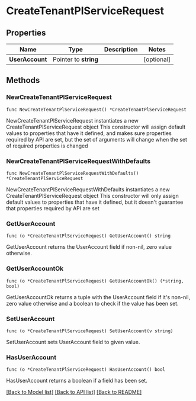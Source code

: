 # CreateTenantPlServiceRequest

## Properties

Name | Type | Description | Notes
------------ | ------------- | ------------- | -------------
**UserAccount** | Pointer to **string** |  | [optional] 

## Methods

### NewCreateTenantPlServiceRequest

`func NewCreateTenantPlServiceRequest() *CreateTenantPlServiceRequest`

NewCreateTenantPlServiceRequest instantiates a new CreateTenantPlServiceRequest object
This constructor will assign default values to properties that have it defined,
and makes sure properties required by API are set, but the set of arguments
will change when the set of required properties is changed

### NewCreateTenantPlServiceRequestWithDefaults

`func NewCreateTenantPlServiceRequestWithDefaults() *CreateTenantPlServiceRequest`

NewCreateTenantPlServiceRequestWithDefaults instantiates a new CreateTenantPlServiceRequest object
This constructor will only assign default values to properties that have it defined,
but it doesn't guarantee that properties required by API are set

### GetUserAccount

`func (o *CreateTenantPlServiceRequest) GetUserAccount() string`

GetUserAccount returns the UserAccount field if non-nil, zero value otherwise.

### GetUserAccountOk

`func (o *CreateTenantPlServiceRequest) GetUserAccountOk() (*string, bool)`

GetUserAccountOk returns a tuple with the UserAccount field if it's non-nil, zero value otherwise
and a boolean to check if the value has been set.

### SetUserAccount

`func (o *CreateTenantPlServiceRequest) SetUserAccount(v string)`

SetUserAccount sets UserAccount field to given value.

### HasUserAccount

`func (o *CreateTenantPlServiceRequest) HasUserAccount() bool`

HasUserAccount returns a boolean if a field has been set.


[[Back to Model list]](../README.md#documentation-for-models) [[Back to API list]](../README.md#documentation-for-api-endpoints) [[Back to README]](../README.md)



